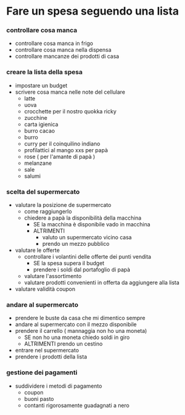 # Fare un spesa seguendo una lista
### controllare cosa manca
  - controllare cosa manca in frigo
  - controllare cosa manca nella dispensa
  - controllare mancanze dei prodotti di casa
### creare la lista della spesa
 - impostare un budget
  - scrivere cosa manca nelle note del cellulare
    - latte
    - uova
    - crocchette per il nostro quokka ricky
    - zucchine
    - carta igienica
    - burro cacao
    - burro
    - curry per il coinquilino indiano
    - profilattici al mango xxs per papà
    - rose ( per l'amante di papà )
    - melanzane
    - sale
    - salumi
### scelta del supermercato
  - valutare la posizione de supermercato
    - come raggiungerlo
    - chiedere a papà la disponibilità della macchina
      - SE la macchina è disponibile vado in macchina
       - ALTRIMENTI
         - valuto un supermercato vicino casa
         - prendo un mezzo pubblico
  - valutare le offerte
    - controllare i volantini delle offerte dei punti vendita
      - SE la spesa supera il budget
       - prendere i soldi dal portafoglio di papà
    - valutare l'assortimento
    - valutare prodotti convenienti in offerta da aggiungere alla lista
  - valutare validità coupon
### andare al supermercato
 - prendere le buste da casa che mi dimentico sempre
 - andare al supermercato con il mezzo disponibile
 - prendere il carrello ( mannaggia non ho una moneta)
    - SE non ho una moneta chiedo soldi in giro
    - ALTRIMENTI prendo un cestino
 - entrare nel supermercato
 - prendere i prodotti della lista
### gestione dei pagamenti
 - suddividere i metodi di pagamento
   - coupon
   - buoni pasto
   - contanti rigorosamente guadagnati a nero









